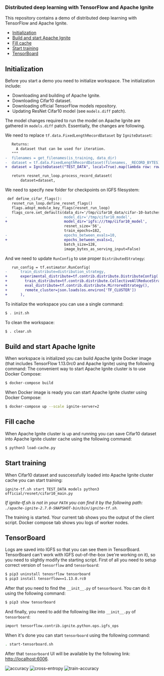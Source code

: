 ### Distributed deep learning with TensorFlow and Apache Ignite

This repository contains a demo of distributed deep learning with TensorFlow and Apache Ignite.

-   [Initialization](#initialization)
-   [Build and start Apache Ignite](#build-and-start-apache-ignite)
-   [Fill cache](#fill-cache)
-   [Start training](#start-training)
-   [TensorBoard](#tensorboard)

## Initialization

Before you start a demo you need to initialize workspace. The initialization include:

* Downloading and building of Apache Ignite.
* Downloading Cifar10 dataset.
* Downloading official TensorFlow models repository.
* Updating ResNet Cifar10 model (see `models.diff` patch).

The model changes required to run the model on Apache Ignite are gathered in `models.diff` patch. Essentially, the changes are following.

We need to replace `tf.data.FixedLengthRecordDataset` by `IgniteDataset`:

```diff
   Returns:
     A dataset that can be used for iteration.
   """
-  filenames = get_filenames(is_training, data_dir)
-  dataset = tf.data.FixedLengthRecordDataset(filenames, _RECORD_BYTES)
+  dataset = IgniteDataset("TEST_DATA", local=True).map(lambda row: row['val'])

   return resnet_run_loop.process_record_dataset(
       dataset=dataset,

```

We need to specify new folder for checkpoints on IGFS filesystem:

```diff
 def define_cifar_flags():
   resnet_run_loop.define_resnet_flags()
   flags.adopt_module_key_flags(resnet_run_loop)
   flags_core.set_defaults(data_dir='/tmp/cifar10_data/cifar-10-batches-bin',
-                          model_dir='/tmp/cifar10_model',
+                          model_dir='igfs:///tmp/cifar10_model',
                           resnet_size='56',
                           train_epochs=182,
-                          epochs_between_evals=10,
+                          epochs_between_evals=1,
                           batch_size=128,
                           image_bytes_as_serving_input=False)

```

And we need to update `RunConfig` to use proper `DistributedStrategy`:

```diff
   run_config = tf.estimator.RunConfig(
-      train_distribute=distribution_strategy,
+      experimental_distribute=tf.contrib.distribute.DistributeConfig(
+        train_distribute=tf.contrib.distribute.CollectiveAllReduceStrategy(),
+        eval_distribute=tf.contrib.distribute.MirroredStrategy(),
+        remote_cluster=json.loads(os.environ['TF_CLUSTER'])
+      ),
```

To initialize the workspace you can use a single command:

```bash
$ . init.sh
```

To clean the workspace:

```bash
$ . clear.sh
```

## Build and start Apache Ignite

When workspace is initialized you can build Apache Ignite Docker image (that includes TensorFlow 1.13.0rc0 and Apache Ignite) using the following command:
The convenient way to start Apache Ignite cluster is to use Docker Compose:

```bash
$ docker-compose build
```

When Docker image is ready you can start Apache Ignite cluster using Docker Compose:

```bash
$ docker-compose up --scale ignite-server=2
```

## Fill cache

When Apache Ignite cluster is up and running you can save Cifar10 dataset into Apache Ignite cluster cache using the following command:

```bash
$ python3 load-cache.py
```

## Start training

When Cifar10 dataset and susccessfully loaded into Apache Ignite cluster cache you can start training:

```
ignite-tf.sh start TEST_DATA models python3 official/resnet/cifar10_main.py
```

*If ignite-tf.sh is not in your `PATH` you can find it by the following path: `./apache-ignite-2.7.0-SNAPSHOT-bin/bin/ignite-tf.sh`.*

The training is started. Your current tab shows you the output of the client script. Docker compose tab shows you logs of worker nodes.

## TensorBoard

Logs are saved into IGFS so that you can see them in TensorBoard. TensorBoard can't work with IGFS out-of-the-box (we're working on it), so you need to slightly modify the starting script. First of all you need to setup correct version of `tensorflow` and `tensorboard`:

```bash
$ pip3 uninstall tenosrflow tensorboard
$ pip3 install tensorflow==1.13.0.rc0
```

After that you need to find the `__init__.py` of `tensorboard`. You can do it using the following command:

```bash
$ pip3 show tensorboard
```

And finally, you need to add the following like into `__init__.py` of `tensorboard`:

```bash
import tensorflow.contrib.ignite.python.ops.igfs_ops
```

When it's done you can start `tensorboard` using the following command:

```bash
. start-tensorboard.sh
```

After that `tensorboard` UI will be available by the following link: [http://localhost:6006](http://localhost:6006).

![accuracy](https://s3.eu-central-1.amazonaws.com/dmitrievanthony-habrahabr/accuracy.png)
![cross-entropy](https://s3.eu-central-1.amazonaws.com/dmitrievanthony-habrahabr/cross-entropy.png)
![train-accuracy](https://s3.eu-central-1.amazonaws.com/dmitrievanthony-habrahabr/train_accuracy.png)
